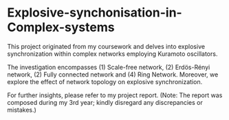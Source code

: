 # Explosive-synchonisation-in-Complex-systems

This project originated from my coursework and delves into explosive synchronization within complex networks employing Kuramoto oscillators.

The investigation encompasses (1) Scale-free network, (2) Erdös-Rényi network, (2) Fully connected network and (4) Ring Network. Moreover, we explore the effect of network topology on explosive synchronization.

For further insights, please refer to my project report. (Note: The report was composed during my 3rd year; kindly disregard any discrepancies or mistakes.)
